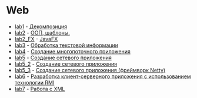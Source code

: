 
# Web

* [lab1](lab1) - [Декомпозиция](https://drive.google.com/open?id=1bWlKrxDV8xMbPwLRXvvJbJqAvfEN-Zqc)
* [lab2](lab2) - [ООП, шаблоны.](https://drive.google.com/open?id=1NWS1Vpv_VvYvk7UZC5GYt9gNe5qLtzgJ)
* [lab2_FX](lab2_FX) - [JavaFX](https://drive.google.com/open?id=1HGRDqdHTGERLOxnLtv7dagztcF602jYv)
* [lab3](lab3) - [Обработка текстовой информации](https://drive.google.com/open?id=1-cbWKDYyWEr0idcQjMlC_cFrAKHoETAb)
* [lab4](lab4) - [Создание многопоточного приложения](https://drive.google.com/open?id=1KeqDcZCFvoH4WhJHgxtIYh2NZeN5YO8D)
* [lab5](lab5) - [Создание сетевого приложения](https://drive.google.com/open?id=1smtfTgu6QJX1r3kIv-PsKhATRIh_PJWJ)
* [lab5_2](lab5_2) - [Создание сетевого приложения](https://drive.google.com/open?id=13YRx44ytQ9qEnW0_Ss4Aw5iQyel485up)
* [lab5_3](lab5_3) - [Создание сетевого приложения (фреймворк Netty)](https://drive.google.com/open?id=1I8Dcw4vhAG4tVOSUvk63_MKRTg06WEGH)
* [lab6](lab6(lab2)) - [Разработка клиент-серверного приложения с использованием технологии RMI](https://drive.google.com/open?id=12K0CxLDegnaZE_sZKA4KwthCmPKWRKEj)
* [lab7](lab7(lab2)) - [Работа с XML](https://drive.google.com/open?id=1g0x0G7m2uGynlSi3PAH8MIJF0bSw4_HX)


